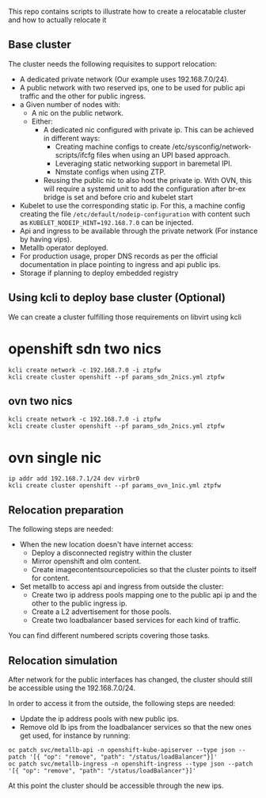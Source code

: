 This repo contains scripts to illustrate how to create a relocatable cluster and how to actually relocate it

## Base cluster

The cluster needs the following requisites to support relocation:

- A dedicated private network (Our example uses 192.168.7.0/24).
- A public network with two reserved ips, one to be used for public api traffic and the other for public ingress.
- a Given number of nodes with:
  - A nic on the public network.
  - Either:
    - A dedicated nic configured with private ip. This can be achieved in different ways:
      - Creating machine configs to create /etc/sysconfig/network-scripts/ifcfg files when using an UPI based approach.
      - Leveraging static networking support in baremetal IPI.
      - Nmstate configs when using ZTP.
    - Reusing the public nic to also host the private ip. With OVN, this will require a systemd unit to add the configuration after br-ex bridge is set and before crio and kubelet start
- Kubelet to use the corresponding static ip. For this, a machine config creating the file `/etc/default/nodeip-configuration` with content such as `KUBELET_NODEIP_HINT=192.168.7.0` can be injected.
- Api and ingress to be available through the private network (For instance by having vips).
- Metallb operator deployed.
- For production usage, proper DNS records as per the official documentation in place pointing to ingress and api public ips.
- Storage if planning to deploy embedded registry

## Using kcli to deploy base cluster (Optional)

We can create a cluster fulfilling those requirements on libvirt using kcli

# openshift sdn two nics

```
kcli create network -c 192.168.7.0 -i ztpfw
kcli create cluster openshift --pf params_sdn_2nics.yml ztpfw
```
## ovn two nics

```
kcli create network -c 192.168.7.0 -i ztpfw
kcli create cluster openshift --pf params_sdn_2nics.yml ztpfw
```

# ovn single nic

```
ip addr add 192.168.7.1/24 dev virbr0
kcli create cluster openshift --pf params_ovn_1nic.yml ztpfw
```

## Relocation preparation

The following steps are needed:

- When the new location doesn't have internet access:
  - Deploy a disconnected registry within the cluster
  - Mirror openshift and olm content.
  - Create imagecontentsourcepolicies so that the cluster points to itself for content.
- Set metallb to access api and ingress from outside the cluster:
  - Create two ip address pools mapping one to the public api ip and the other to the public ingress ip.
  - Create a L2 advertisement for those pools.
  - Create two loadbalancer based services for each kind of traffic.
  
 You can find different numbered scripts covering those tasks.

## Relocation simulation

After network for the public interfaces has changed, the cluster should still be accessible using the 192.168.7.0/24.

In order to access it from the outside, the following steps are needed:

- Update the ip address pools with new public ips.
- Remove old lb ips from the loadbalancer services so that the new ones get used, for instance by running:

```
oc patch svc/metallb-api -n openshift-kube-apiserver --type json --patch '[{ "op": "remove", "path": "/status/loadBalancer"}]'
oc patch svc/metallb-ingress -n openshift-ingress --type json --patch '[{ "op": "remove", "path": "/status/loadBalancer"}]'
```
At this point the cluster should be accessible through the new ips.


